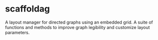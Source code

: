 # scaffoldag
A layout manager for directed graphs using an embedded grid.
A suite of functions and methods to improve graph legibility and customize layout parameters.

